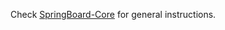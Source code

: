 Check [SpringBoard-Core](https://github.com/Spring-SpringBoard/SpringBoard-Core) for general instructions.